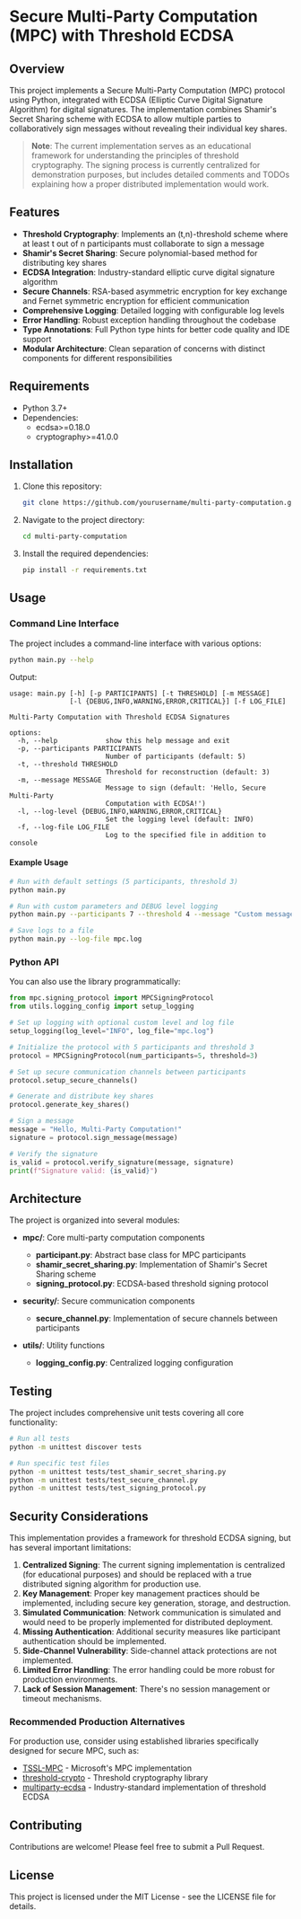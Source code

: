 # Secure Multi-Party Computation (MPC) with Threshold ECDSA

## Overview

This project implements a Secure Multi-Party Computation (MPC) protocol using Python, integrated with ECDSA (Elliptic Curve Digital Signature Algorithm) for digital signatures. The implementation combines Shamir's Secret Sharing scheme with ECDSA to allow multiple parties to collaboratively sign messages without revealing their individual key shares.

> **Note**: The current implementation serves as an educational framework for understanding the principles of threshold cryptography. The signing process is currently centralized for demonstration purposes, but includes detailed comments and TODOs explaining how a proper distributed implementation would work.

## Features

- **Threshold Cryptography**: Implements an (t,n)-threshold scheme where at least t out of n participants must collaborate to sign a message
- **Shamir's Secret Sharing**: Secure polynomial-based method for distributing key shares
- **ECDSA Integration**: Industry-standard elliptic curve digital signature algorithm
- **Secure Channels**: RSA-based asymmetric encryption for key exchange and Fernet symmetric encryption for efficient communication
- **Comprehensive Logging**: Detailed logging with configurable log levels
- **Error Handling**: Robust exception handling throughout the codebase
- **Type Annotations**: Full Python type hints for better code quality and IDE support
- **Modular Architecture**: Clean separation of concerns with distinct components for different responsibilities

## Requirements

- Python 3.7+
- Dependencies:
  - ecdsa>=0.18.0
  - cryptography>=41.0.0

## Installation

1. Clone this repository:
   ```bash
   git clone https://github.com/yourusername/multi-party-computation.git
   ```

2. Navigate to the project directory:
   ```bash
   cd multi-party-computation
   ```

3. Install the required dependencies:
   ```bash
   pip install -r requirements.txt
   ```

## Usage

### Command Line Interface

The project includes a command-line interface with various options:

```bash
python main.py --help
```

Output:
```
usage: main.py [-h] [-p PARTICIPANTS] [-t THRESHOLD] [-m MESSAGE]
               [-l {DEBUG,INFO,WARNING,ERROR,CRITICAL}] [-f LOG_FILE]

Multi-Party Computation with Threshold ECDSA Signatures

options:
  -h, --help            show this help message and exit
  -p, --participants PARTICIPANTS
                        Number of participants (default: 5)
  -t, --threshold THRESHOLD
                        Threshold for reconstruction (default: 3)
  -m, --message MESSAGE
                        Message to sign (default: 'Hello, Secure Multi-Party
                        Computation with ECDSA!')
  -l, --log-level {DEBUG,INFO,WARNING,ERROR,CRITICAL}
                        Set the logging level (default: INFO)
  -f, --log-file LOG_FILE
                        Log to the specified file in addition to console
```

#### Example Usage

```bash
# Run with default settings (5 participants, threshold 3)
python main.py

# Run with custom parameters and DEBUG level logging
python main.py --participants 7 --threshold 4 --message "Custom message" --log-level DEBUG

# Save logs to a file
python main.py --log-file mpc.log
```

### Python API

You can also use the library programmatically:

```python
from mpc.signing_protocol import MPCSigningProtocol
from utils.logging_config import setup_logging

# Set up logging with optional custom level and log file
setup_logging(log_level="INFO", log_file="mpc.log")

# Initialize the protocol with 5 participants and threshold 3
protocol = MPCSigningProtocol(num_participants=5, threshold=3)

# Set up secure communication channels between participants
protocol.setup_secure_channels()

# Generate and distribute key shares
protocol.generate_key_shares()

# Sign a message
message = "Hello, Multi-Party Computation!"
signature = protocol.sign_message(message)

# Verify the signature
is_valid = protocol.verify_signature(message, signature)
print(f"Signature valid: {is_valid}")
```

## Architecture

The project is organized into several modules:

- **mpc/**: Core multi-party computation components
  - **participant.py**: Abstract base class for MPC participants
  - **shamir_secret_sharing.py**: Implementation of Shamir's Secret Sharing scheme
  - **signing_protocol.py**: ECDSA-based threshold signing protocol
  
- **security/**: Secure communication components
  - **secure_channel.py**: Implementation of secure channels between participants
  
- **utils/**: Utility functions
  - **logging_config.py**: Centralized logging configuration

## Testing

The project includes comprehensive unit tests covering all core functionality:

```bash
# Run all tests
python -m unittest discover tests

# Run specific test files
python -m unittest tests/test_shamir_secret_sharing.py
python -m unittest tests/test_secure_channel.py
python -m unittest tests/test_signing_protocol.py
```

## Security Considerations

This implementation provides a framework for threshold ECDSA signing, but has several important limitations:

1. **Centralized Signing**: The current signing implementation is centralized (for educational purposes) and should be replaced with a true distributed signing algorithm for production use.
2. **Key Management**: Proper key management practices should be implemented, including secure key generation, storage, and destruction.
3. **Simulated Communication**: Network communication is simulated and would need to be properly implemented for distributed deployment.
4. **Missing Authentication**: Additional security measures like participant authentication should be implemented.
5. **Side-Channel Vulnerability**: Side-channel attack protections are not implemented.
6. **Limited Error Handling**: The error handling could be more robust for production environments.
7. **Lack of Session Management**: There's no session management or timeout mechanisms.

### Recommended Production Alternatives

For production use, consider using established libraries specifically designed for secure MPC, such as:
- [TSSL-MPC](https://github.com/microsoft/TSSL-MPC) - Microsoft's MPC implementation
- [threshold-crypto](https://github.com/helium/threshold-crypto) - Threshold cryptography library
- [multiparty-ecdsa](https://github.com/ZenGo-X/multi-party-ecdsa) - Industry-standard implementation of threshold ECDSA

## Contributing

Contributions are welcome! Please feel free to submit a Pull Request.

## License

This project is licensed under the MIT License - see the LICENSE file for details.
